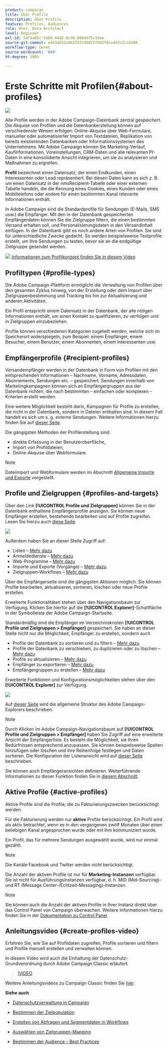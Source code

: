 ```yaml
---
product: campaign
title: Über Profile
description: Über Profile
feature: Profiles, Audiences
role: User, Data Architect
level: Beginner
exl-id: 54f1ad6c-54b0-4448-8c38-806dd75c1dae
source-git-commit: ed43a632a962747c9402ff8d5f0ce442c2cc6490
workflow-type: tm+mt
source-wordcount: '849'
ht-degree: 100%

---
```


# Erste Schritte mit Profilen{#about-profiles}

![](../../assets/common.svg)

Alle Profile werden in der Adobe Campaign-Datenbank zentral gespeichert. Die Akquise von Profilen und die Datenbankerstellung können auf verschiedenste Weisen erfolgen: Online-Akquise über Web-Formulare, manueller oder automatisierter Import von Textdateien, Replikation von bereits existierenden Datenbanken oder Informationssystemen des Unternehmens. Mit Adobe Campaign können Sie Marketing-Verlauf, Kaufinformationen, Voreinstellungen, CRM-Daten und alle relevanten PI-Daten in eine konsolidierte Ansicht integrieren, um sie zu analysieren und Maßnahmen zu ergreifen.

**Profil** bezeichnet einen Datensatz, der einen Endkunden, einen Interessenten oder Lead repräsentiert. Bei diesen Daten kann es sich z. B. um einen Datensatz in der nmsRecipient-Tabelle oder einer externen Tabelle handeln, die die Kennung eines Cookies, eines Kunden oder eines Mobiltelefons oder andere für einen bestimmten Kanal relevante Informationen enthält.

In Adobe Campaign sind die Standardprofile für Sendungen (E-Mails, SMS usw.) die Empfänger. Mit den in der Datenbank gespeicherten Empfängerdaten können Sie die Zielgruppe filtern, die einen bestimmten Versand erhalten soll, und Personalisierungsdaten in den Versandinhalt einfügen. In der Datenbank gibt es noch andere Arten von Profilen. Sie sind für unterschiedliche Zwecke gedacht. So werden beispielsweise Testprofile erstellt, um Ihre Sendungen zu testen, bevor sie an die endgültige Zielgruppe gesendet werden.

![](assets/do-not-localize/how-to-video.png) [Informationen zum Profilkonzept finden Sie in diesem Video](#create-profiles-video)

## Profiltypen {#profile-types}

Die Adobe Campaign-Plattform ermöglicht die Verwaltung von Profilen über den gesamten Zyklus hinweg, von der Erstellung oder dem Import über Zielgruppenbestimmung und Tracking bis hin zur Aktualisierung und anderen Aktivitäten.

Ein Profil entspricht einem Datensatz in der Datenbank, der alle nötigen Informationen enthält, um einen Kontakt zu qualifizieren, zu verfolgen und in Zielgruppen einzubeziehen.

Profile können verschiedenen Kategorien zugeteilt werden, welche sich im Speicherort widerspiegeln, zum Beispiel: einem Empfänger, einem Besucher, einem Benutzer, einem Abonnenten, einem Interessenten usw.

## Empfängerprofile {#recipient-profiles}

Versandempfänger werden in der Datenbank in Form von Profilen mit den entsprechenden Informationen – Nachname, Vorname, Adressdaten, Abonnements, Sendungen etc. – gespeichert. Sendungen innerhalb von Marketingkampagnen können sich an Empfängergruppen aus der Datenbank richten, die nach bestimmten – einfachen oder komplexen – Kriterien erstellt werden.

Eine weitere Möglichkeit besteht darin, Kampagnen für Profile zu erstellen, die nicht in der Datenbank, sondern in Dateien enthalten sind. In diesem Fall handelt es sich um s. g. externe Sendungen. Weitere Informationen hierzu finden Sie auf [dieser Seite](../../delivery/using/steps-defining-the-target-population.md#selecting-external-recipients).

Die gängigsten Methoden der Profilerstellung sind:

* direkte Erfassung in der Benutzeroberfläche,
* Import von Profildateien,
* Online-Akquise über Webformulare.

>[!NOTE]
>
>Dateiimport und Webformulare werden im Abschnitt [Allgemeine Importe und Exporte](../../platform/using/get-started-data-import-export.md) vorgestellt.

## Profile und Zielgruppen {#profiles-and-targets}

Über den Link **[!UICONTROL Profile und Zielgruppen]** können Sie in der Datenbank enthaltene Empfängerprofile anzeigen. Sie können neue Empfänger erstellen, bestehende bearbeiten und auf Profile zugreifen. Lesen Sie hierzu auch [diese Seite](../../platform/using/editing-a-profile.md).

![](assets/d_ncs_user_interface_target_link.png)

Außerdem haben Sie an dieser Stelle Zugriff auf:

* Listen – [Mehr dazu](../../platform/using/creating-and-managing-lists.md)
* Anmeldedienste – [Mehr dazu](../../delivery/using/managing-subscriptions.md)
* Web-Programme – [Mehr dazu](../../web/using/about-web-applications.md)
* Importe und Exporte (Vorgänge) – [Mehr dazu](../../platform/using/about-generic-imports-exports.md)
* Zielgruppen-Workflows – [Mehr dazu](../../workflow/using/building-a-workflow.md#implementation-steps-)

Über die Empfängerseite sind die gängigsten Aktionen möglich. Sie können Profile bearbeiten, aktualisieren, sortieren, löschen oder neue Profile erstellen.

Erweiterte Funktionalitäten stehen über den Navigationsbaum zur Verfügung. Klicken Sie hierfür auf die **[!UICONTROL Explorer]**-Schaltfläche in der Symbolleiste der Adobe Campaign-Startseite.

Standardmäßig sind die Empfänger im Verzeichnisknoten **[!UICONTROL Profile und Zielgruppen > Empfänger]** gespeichert. Sie haben an dieser Stelle nicht nur die Möglichkeit, Empfänger zu erstellen, sondern auch

* Profile der Datenbank zu sortieren und zu filtern – [Mehr dazu](../../platform/using/filtering-options.md)
* Profile der Datenbank zu verschieben, zu duplizieren oder zu löschen – [Mehr dazu](../../platform/using/managing-profiles.md)
* Profile zu aktualisieren – [Mehr dazu](../../platform/using/updating-data.md)
* Empfänger zu exportieren – [Mehr dazu](../../platform/using/exporting-and-importing-profiles.md)
* Empfängergruppen zu erstellen – [Mehr dazu](../../platform/using/creating-and-managing-lists.md)

Erweiterte Funktionen und Konfigurationsmöglichkeiten stehen über den **[!UICONTROL Explorer]** zur Verfügung.

![](assets/d_ncs_user_interface01.png)

Auf [dieser Seite](../../platform/using/adobe-campaign-explorer.md) wird die allgemeine Struktur des Adobe Campaign-Explorers beschrieben.

>[!NOTE]
>
>Durch Klicken im Adobe Campaign-Navigationsbaum auf **[!UICONTROL Profile und Zielgruppen > Empfänger]** haben Sie Zugriff auf eine erweiterte Ansicht der Empfängerliste. Es besteht die Möglichkeit, sie Ihren Bedürfnissen entsprechend anzupassen. Sie können beispielsweise Spalten hinzufügen oder löschen und ihre Reihenfolge festlegen und Daten sortieren. Die Konfiguration der Listenansicht wird auf [dieser Seite](../../platform/using/adobe-campaign-ui-lists.md) beschrieben.
>
>Sie können auch Empfängeransichten definieren. Weiterführende Informationen zu dieser Funktion finden Sie in [diesem Abschnitt](../../platform/using/access-management-folders.md).

## Aktive Profile {#active-profiles}

Aktive Profile sind die Profile, die zu Fakturierungszwecken berücksichtigt werden.

Für die Fakturierung werden nur **aktive** Profile berücksichtigt. Ein Profil wird als aktiv betrachtet, wenn es in den vergangenen zwölf Monaten über einen beliebigen Kanal angesprochen wurde oder mit ihm kommuniziert wurde.

Ein Profil, das für mehrere Sendungen ausgewählt wurde, wird nur einmal gezählt.

>[!NOTE]
>
>Die Kanäle Facebook und Twitter werden nicht berücksichtigt.

Die Anzahl der aktiven Profile ist nur für **Marketing-Instanzen** verfügbar. Sie ist nicht für Ausführungsinstanzen verfügbar, d. h. MID (Mid-Sourcing)- und RT (Message Center-/Echtzeit-Messaging)-Instanzen.

>[!NOTE]
>
>Sie können auch die Anzahl der aktiven Profile in Ihrer Instanz direkt über das Control Panel von Campaign überwachen. Weitere Informationen hierzu finden Sie in der [Dokumentation zu Control Panel](https://experienceleague.adobe.com/docs/control-panel/using/performance-monitoring/active-profiles-monitoring.html?lang=de).

## Anleitungsvideo {#create-profiles-video}

Erfahren Sie, wie Sie auf Profildaten zugreifen, Profile sortieren und filtern und Profile manuell erstellen und verwalten können.

In diesem Video wird auch die Einhaltung der Datenschutz-Grundverordnung durch Adobe Campaign Classic erläutert.

>[!VIDEO](https://video.tv.adobe.com/v/35611?quality=12)

Weitere Anleitungsvideos zu Campaign Classic finden Sie [hier](https://experienceleague.adobe.com/docs/campaign-classic-learn/tutorials/overview.html?lang=de).

**Siehe auch**

* [Datenschutzverwaltung in Campaign](https://helpx.adobe.com/de/campaign/kb/acc-privacy.html)

* [Bestimmen der Zielpopulation](../../delivery/using/define-the-right-audience.md)

* [Erstellen von Abfragen und Segmentdaten in Workflows](../../workflow/using/targeting-data.md)

* [Auswählen von Zielgruppen-Mapping](../../delivery/using/selecting-a-target-mapping.md)

* [Bestimmen der Audience – Best Practices](../../delivery/using/define-the-right-audience.md)

